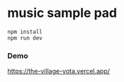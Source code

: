 # music sample pad

```
npm install
npm run dev
```

### Demo
https://the-village-yota.vercel.app/

